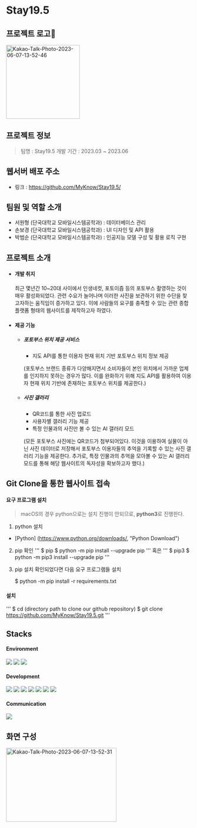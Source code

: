 Stay19.5
=================
## 프로젝트 로고
<img src="https://i.ibb.co/TB3Skx0/Kakao-Talk-Photo-2023-06-07-13-52-46.png" alt="Kakao-Talk-Photo-2023-06-07-13-52-46" width="200px" height="200px">

## 프로젝트 정보
>   팀명 : Stay19.5
>   개발 기간 : 2023.03 ~ 2023.06


## 웹서버 배포 주소
* 링크 : <https://github.com/MyKnow/Stay19.5/>


## 팀원 및 역할 소개
* 서원형 (단국대학교 모바일시스템공학과) : 데이터베이스 관리
* 손보경 (단국대학교 모바일시스템공학과) : UI 디자인 및 API 활용
* 박범순 (단국대학교 모바일시스템공학과) : 인공지능 모델 구성 및 활용 로직 구현

## 프로젝트 소개
* #### 개발 취지
    최근 몇년간 10~20대 사이에서 인생네컷, 포토이즘 등의 포토부스 촬영하는 것이 매우 활성화되었다. 관련 수요가 늘어나며 이러한 사진을 보관하기 위한 수단을 찾고자하는 움직임이 증가하고 있다. 이에 사람들의 요구를 충족할 수 있는 관련 종합 플랫폼 형태의 웹사이트를 제작하고자 하였다.
* #### 제공 기능
    * ##### 포토부스 위치 제공 서비스
        + 지도 API를 통한 이용자 현재 위치 기반 포토부스 위치 정보 제공


        (포토부스 브랜드 종류가 다양해지면서 소비자들이 본인 위치에서 가까운 업체를 인지하지 못하는 경우가 많다. 이를 완화하기 위해 지도 API를 활용하여 이용자 현재 위치 기반에 존재하는 포토부스 위치를 제공한다.)
    * ##### 사진 갤러리
        + QR코드를 통한 사진 업로드
        + 사용자별 갤러리 기능 제공
        + 특정 인물과의 사진만 볼 수 있는 AI 갤러리 모드


        (모든 포토부스 사진에는 QR코드가 첨부되어있다. 이것을 이용하여 실물이 아닌 사진 데이터로 저장해서 포토부스 이용자들의 추억을 기록할 수 있는 사진 갤러리 기능을 제공한다. 추가로, 특정 인물과의 추억을 모아볼 수 있는 AI 갤러리 모드를 통해 해당 웹사이트의 독자성을 확보하고자 했다.)


## Git Clone을 통한 웹사이트 접속
#### 요구 프로그램 설치
>   macOS의 경우
>   python으로는 설치 진행이 안되므로, **python3**로 진행한다.
1. python 설치
* [Python] (https://www.python.org/downloads/, "Python Download")
2. pip 확인
'''
$ pip
$ python -m pip install --upgrade pip
'''
혹은
'''
$ pip3
$ python -m pip3 install --upgrade pip
'''
3. pip 설치 확인되었다면 다음 요구 프로그램들 설치

    $ python -m pip install -r requirements.txt

#### 설치
'''
$ cd (directory path to clone our github repository)
$ git clone https://github.com/MyKnow/Stay19.5.git
'''


## Stacks
#### Environment
<img src="https://img.shields.io/badge/pycharm-000000?style=for-the-badge&logo=pycharm&logoColor=white">
<img src="https://img.shields.io/badge/github-181717?style=for-the-badge&logo=github&logoColor=white">
<img src="https://img.shields.io/badge/git-F05032?style=for-the-badge&logo=git&logoColor=white">

#### Development
<img src="https://img.shields.io/badge/python-3776AB?style=for-the-badge&logo=python&logoColor=white">
<img src="https://img.shields.io/badge/html5-E34F26?style=for-the-badge&logo=html5&logoColor=white">
<img src="https://img.shields.io/badge/css-1572B6?style=for-the-badge&logo=css3&logoColor=white">
<img src="https://img.shields.io/badge/jquery-0769AD?style=for-the-badge&logo=jquery&logoColor=white">
<img src="https://img.shields.io/badge/mysql-4479A1?style=for-the-badge&logo=mysql&logoColor=white">
<img src="https://img.shields.io/badge/django-092E20?style=for-the-badge&logo=django&logoColor=white">
<img src="https://img.shields.io/badge/opencv-5C3EE8?style=for-the-badge&logo=opencv&logoColor=white">

#### Communication
<img src="https://img.shields.io/badge/notion-000000?style=for-the-badge&logo=notion&logoColor=white">


## 화면 구성
<img src="https://i.ibb.co/58yJpp8/Kakao-Talk-Photo-2023-06-07-13-52-31.png" alt="Kakao-Talk-Photo-2023-06-07-13-52-31" width="300px" height="200px">